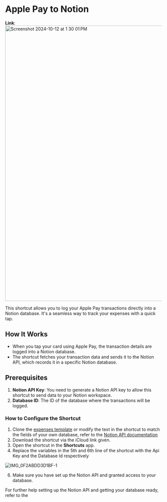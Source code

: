 # Apple Pay to Notion

**Link**: 
<img width="886" alt="Screenshot 2024-10-12 at 1 30 01 PM" src="https://github.com/user-attachments/assets/ffca6675-f426-46fc-9106-24b9aaf8b3b8">

This shortcut allows you to log your Apple Pay transactions directly into a Notion database. It's a seamless way to track your expenses with a quick tap.

## How It Works
- When you tap your card using Apple Pay, the transaction details are logged into a Notion database.
- The shortcut fetches your transaction data and sends it to the Notion API, which records it in a specific Notion database.

## Prerequisites

1. **Notion API Key**: You need to generate a Notion API key to allow this shortcut to send data to your Notion workspace.
2. **Database ID**: The ID of the database where the transactions will be logged.

### How to Configure the Shortcut

1. Clone the [expenses template](https://lyrical-surprise-739.notion.site/11d07d2edf3580eebce6f2acf458591c?v=11d07d2edf358183899a000c41f19b61&pvs=4) or modify the text in the shortcut to match the fields of your own database, refer to the [Notion API documentation](https://developers.notion.com/reference/intro)
2. Download the shortcut via the iCloud link given.
3. Open the shortcut in the **Shortcuts** app.
4. Replace the variables in the 5th and 6th line of the shortcut with the Api Key and the Database Id respectively

![IMG_0F2ABDD3D1BF-1](https://github.com/user-attachments/assets/e2e02ee2-ed67-4792-83a9-8e7797cabb2f)

6. Make sure you have set up the Notion API and granted access to your database.

For further help setting up the Notion API and getting your database ready, refer to the 


